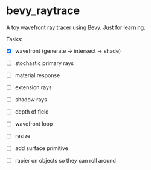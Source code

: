 # bevy_raytrace

A toy wavefront ray tracer using Bevy. Just for learning.

Tasks:
- [x] wavefront (generate -> intersect -> shade)
- [ ] stochastic primary rays
- [ ] material response
- [ ] extension rays
- [ ] shadow rays
- [ ] depth of field
- [ ] wavefront loop
- [ ] resize
- [ ] add surface primitive
- [ ] rapier on objects so they can roll around

